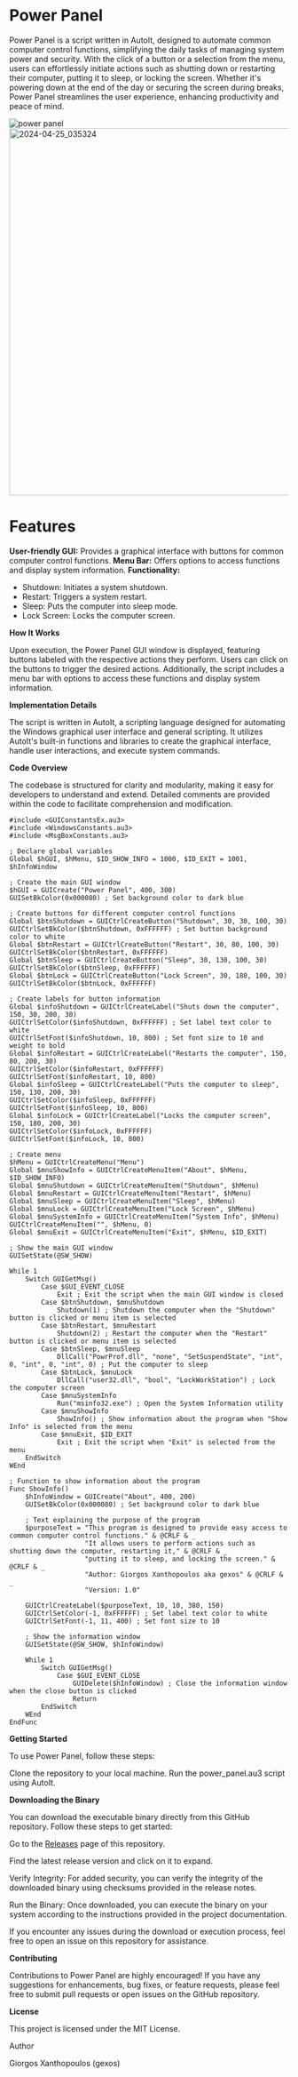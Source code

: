 # Power Panel

Power Panel is a script written in AutoIt, designed to automate common computer control functions, simplifying the daily tasks of managing system power and security. With the click of a button or a selection from the menu, users can effortlessly initiate actions such as shutting down or restarting their computer, putting it to sleep, or locking the screen. Whether it's powering down at the end of the day or securing the screen during breaks, Power Panel streamlines the user experience, enhancing productivity and peace of mind.

![power panel](https://hackmd.io/_uploads/rk2--NPZC.png)
<img width="661" alt="2024-04-25_035324" src="https://github.com/Gexos/Power-Panel/assets/5528081/c8e65d64-19d2-4660-aa6d-1d3a9defd6e3">

# Features
**User-friendly GUI:** Provides a graphical interface with buttons for common computer control functions.
**Menu Bar:** Offers options to access functions and display system information.
**Functionality:**
*   Shutdown: Initiates a system shutdown.
*   Restart: Triggers a system restart.
*   Sleep: Puts the computer into sleep mode.
*   Lock Screen: Locks the computer screen.

**How It Works**

Upon execution, the Power Panel GUI window is displayed, featuring buttons labeled with the respective actions they perform. Users can click on the buttons to trigger the desired actions. Additionally, the script includes a menu bar with options to access these functions and display system information.

**Implementation Details**

The script is written in AutoIt, a scripting language designed for automating the Windows graphical user interface and general scripting. It utilizes AutoIt's built-in functions and libraries to create the graphical interface, handle user interactions, and execute system commands.
 
**Code Overview**

The codebase is structured for clarity and modularity, making it easy for developers to understand and extend. Detailed comments are provided within the code to facilitate comprehension and modification.

```AutoIt 
#include <GUIConstantsEx.au3>
#include <WindowsConstants.au3>
#include <MsgBoxConstants.au3>

; Declare global variables
Global $hGUI, $hMenu, $ID_SHOW_INFO = 1000, $ID_EXIT = 1001, $hInfoWindow

; Create the main GUI window
$hGUI = GUICreate("Power Panel", 400, 300)
GUISetBkColor(0x000080) ; Set background color to dark blue

; Create buttons for different computer control functions
Global $btnShutdown = GUICtrlCreateButton("Shutdown", 30, 30, 100, 30)
GUICtrlSetBkColor($btnShutdown, 0xFFFFFF) ; Set button background color to white
Global $btnRestart = GUICtrlCreateButton("Restart", 30, 80, 100, 30)
GUICtrlSetBkColor($btnRestart, 0xFFFFFF)
Global $btnSleep = GUICtrlCreateButton("Sleep", 30, 130, 100, 30)
GUICtrlSetBkColor($btnSleep, 0xFFFFFF)
Global $btnLock = GUICtrlCreateButton("Lock Screen", 30, 180, 100, 30)
GUICtrlSetBkColor($btnLock, 0xFFFFFF)

; Create labels for button information
Global $infoShutdown = GUICtrlCreateLabel("Shuts down the computer", 150, 30, 200, 30)
GUICtrlSetColor($infoShutdown, 0xFFFFFF) ; Set label text color to white
GUICtrlSetFont($infoShutdown, 10, 800) ; Set font size to 10 and weight to bold
Global $infoRestart = GUICtrlCreateLabel("Restarts the computer", 150, 80, 200, 30)
GUICtrlSetColor($infoRestart, 0xFFFFFF)
GUICtrlSetFont($infoRestart, 10, 800)
Global $infoSleep = GUICtrlCreateLabel("Puts the computer to sleep", 150, 130, 200, 30)
GUICtrlSetColor($infoSleep, 0xFFFFFF)
GUICtrlSetFont($infoSleep, 10, 800)
Global $infoLock = GUICtrlCreateLabel("Locks the computer screen", 150, 180, 200, 30)
GUICtrlSetColor($infoLock, 0xFFFFFF)
GUICtrlSetFont($infoLock, 10, 800)

; Create menu
$hMenu = GUICtrlCreateMenu("Menu")
Global $mnuShowInfo = GUICtrlCreateMenuItem("About", $hMenu, $ID_SHOW_INFO)
Global $mnuShutdown = GUICtrlCreateMenuItem("Shutdown", $hMenu)
Global $mnuRestart = GUICtrlCreateMenuItem("Restart", $hMenu)
Global $mnuSleep = GUICtrlCreateMenuItem("Sleep", $hMenu)
Global $mnuLock = GUICtrlCreateMenuItem("Lock Screen", $hMenu)
Global $mnuSystemInfo = GUICtrlCreateMenuItem("System Info", $hMenu)
GUICtrlCreateMenuItem("", $hMenu, 0)
Global $mnuExit = GUICtrlCreateMenuItem("Exit", $hMenu, $ID_EXIT)

; Show the main GUI window
GUISetState(@SW_SHOW)

While 1
    Switch GUIGetMsg()
        Case $GUI_EVENT_CLOSE
            Exit ; Exit the script when the main GUI window is closed
        Case $btnShutdown, $mnuShutdown
            Shutdown(1) ; Shutdown the computer when the "Shutdown" button is clicked or menu item is selected
        Case $btnRestart, $mnuRestart
            Shutdown(2) ; Restart the computer when the "Restart" button is clicked or menu item is selected
        Case $btnSleep, $mnuSleep
            DllCall("PowrProf.dll", "none", "SetSuspendState", "int", 0, "int", 0, "int", 0) ; Put the computer to sleep
        Case $btnLock, $mnuLock
            DllCall("user32.dll", "bool", "LockWorkStation") ; Lock the computer screen
        Case $mnuSystemInfo
            Run("msinfo32.exe") ; Open the System Information utility
        Case $mnuShowInfo
            ShowInfo() ; Show information about the program when "Show Info" is selected from the menu
        Case $mnuExit, $ID_EXIT
            Exit ; Exit the script when "Exit" is selected from the menu
    EndSwitch
WEnd

; Function to show information about the program
Func ShowInfo()
    $hInfoWindow = GUICreate("About", 400, 200)
    GUISetBkColor(0x000080) ; Set background color to dark blue

    ; Text explaining the purpose of the program
    $purposeText = "This program is designed to provide easy access to common computer control functions." & @CRLF & _
                   "It allows users to perform actions such as shutting down the computer, restarting it," & @CRLF & _
                   "putting it to sleep, and locking the screen." & @CRLF & _
                   "Author: Giorgos Xanthopoulos aka gexos" & @CRLF & _
                   "Version: 1.0"

    GUICtrlCreateLabel($purposeText, 10, 10, 380, 150)
    GUICtrlSetColor(-1, 0xFFFFFF) ; Set label text color to white
    GUICtrlSetFont(-1, 11, 400) ; Set font size to 10

    ; Show the information window
    GUISetState(@SW_SHOW, $hInfoWindow)

    While 1
        Switch GUIGetMsg()
            Case $GUI_EVENT_CLOSE
                GUIDelete($hInfoWindow) ; Close the information window when the close button is clicked
                Return
        EndSwitch
    WEnd
EndFunc
``` 

**Getting Started**

To use Power Panel, follow these steps:

Clone the repository to your local machine.
Run the power_panel.au3 script using AutoIt.

**Downloading the Binary**

You can download the executable binary directly from this GitHub repository. Follow these steps to get started:

Go to the [Releases](https://github.com/Gexos/Power-Panel/releases) page of this repository.

Find the latest release version and click on it to expand.

Verify Integrity: For added security, you can verify the integrity of the downloaded binary using checksums provided in the release notes.

Run the Binary: Once downloaded, you can execute the binary on your system according to the instructions provided in the project documentation.

If you encounter any issues during the download or execution process, feel free to open an issue on this repository for assistance.

**Contributing**

Contributions to Power Panel are highly encouraged! If you have any suggestions for enhancements, bug fixes, or feature requests, please feel free to submit pull requests or open issues on the GitHub repository.

**License**

This project is licensed under the MIT License.


Author

Giorgos Xanthopoulos (gexos)
